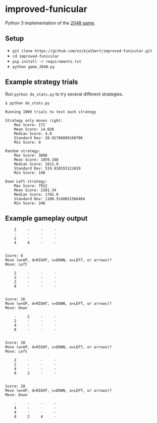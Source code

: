 # improved-funicular

Python 3 implementation of the [2048 game](https://play2048.co/).

## Setup

* `git clone https://github.com/nickjalbert/improved-funicular.git`
* `cd improved-funicular`
* `pip install -r requirements.txt`
* `python game_2048.py`

## Example strategy trials

Run `python do_stats.py` to try several different strategies.

```
$ python do_stats.py

Running 1000 trials to test each strategy

Strategy only moves right:
	Max Score: 172
	Mean Score: 14.028
	Median Score: 4.0
	Standard Dev: 20.92780899160706
	Min Score: 0

Random strategy:
	Max Score: 3088
	Mean Score: 1059.188
	Median Score: 1012.0
	Standard Dev: 519.918555121819
	Min Score: 148

Down Left strategy:
	Max Score: 7912
	Mean Score: 2101.34
	Median Score: 1782.0
	Standard Dev: 1100.5140651566464
	Min Score: 240
```

## Example gameplay output

```
    2     ·     ·     ·
    ·     ·     ·     ·
    2     ·     ·     ·
    4     4     ·     ·


Score: 8
Move (w=UP, d=RIGHT, s=DOWN, a=LEFT, or arrows)?
Move: Left

    2     ·     ·     ·
    2     ·     ·     ·
    2     ·     ·     ·
    8     ·     ·     ·


Score: 16
Move (w=UP, d=RIGHT, s=DOWN, a=LEFT, or arrows)?
Move: Down

    ·     2     ·     ·
    2     ·     ·     ·
    4     ·     ·     ·
    8     ·     ·     ·


Score: 20
Move (w=UP, d=RIGHT, s=DOWN, a=LEFT, or arrows)?
Move: Left

    2     ·     ·     ·
    2     ·     ·     ·
    4     ·     ·     ·
    8     2     ·     ·


Score: 20
Move (w=UP, d=RIGHT, s=DOWN, a=LEFT, or arrows)?
Move: Down

    ·     ·     ·     ·
    4     ·     ·     ·
    4     ·     ·     ·
    8     2     4     ·
```
